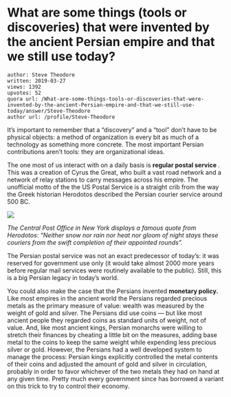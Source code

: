 # What are some things (tools or discoveries) that were invented by the ancient Persian empire and that we still use today?

	author: Steve Theodore
	written: 2019-03-27
	views: 1392
	upvotes: 52
	quora url: /What-are-some-things-tools-or-discoveries-that-were-invented-by-the-ancient-Persian-empire-and-that-we-still-use-today/answer/Steve-Theodore
	author url: /profile/Steve-Theodore


It’s important to remember that a “discovery” and a “tool” don’t have to be physical objects: a method of organization is every bit as much of a technology as something more concrete. The most important Persian contributions aren’t tools: they are organizational ideas.

The one most of us interact with on a daily basis is __regular postal service__ _._ This was a creation of Cyrus the Great, who built a vast road network and a network of relay stations to carry messages across his empire. The unofficial motto of the the US Postal Service is a straight crib from the way the Greek historian Herodotos described the Persian courier service around 500 BC.

![](https://qph.fs.quoracdn.net/main-qimg-91fc0378818eb537248c453da358841c)

_The Central Post Office in New York displays a famous quote from Herodotos: “Neither snow nor rain nor heat nor gloom of night stays these couriers from the swift completion of their appointed rounds”._ 

The Persian postal service was not an exact predecessor of today’s: it was reserved for government use only (it would take almost 2000 more years before regular mail services were routinely available to the public). Still, this is a big Persian legacy in today’s world.

You could also make the case that the Persians invented __monetary policy.__ Like most empires in the ancient world the Persians regarded precious metals as the primary measure of value: wealth was measured by the weight of gold and silver. The Persians did use coins — but like most ancient people they regarded coins as standard units of weight, not of value. And, like most ancient kings, Persian monarchs were willing to stretch their finances by cheating a little bit on the measures, adding base metal to the coins to keep the same weight while expending less precious silver or gold. However, the Persians had a well developed system to manage the process: Persian kings explicitly controlled the metal contents of their coins and adjusted the amount of gold and silver in circulation, probably in order to favor whichever of the two metals they had on hand at any given time. Pretty much every government since has borrowed a variant on this trick to try to control their economy.

